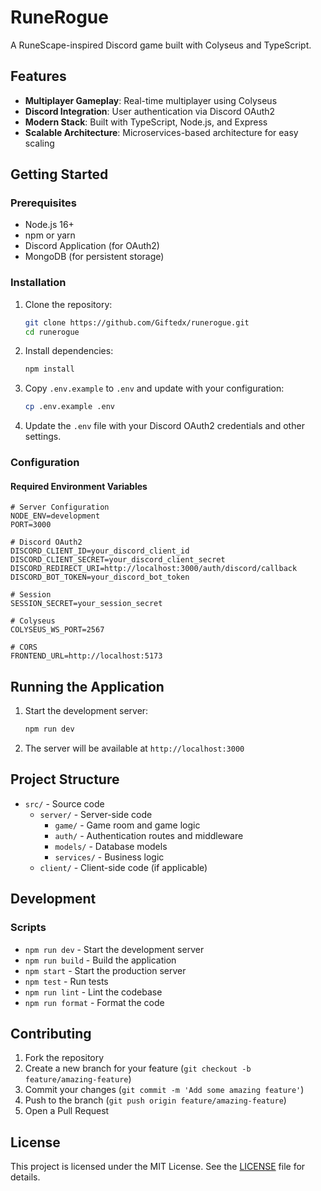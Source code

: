# RuneRogue

A RuneScape-inspired Discord game built with Colyseus and TypeScript.

## Features

- **Multiplayer Gameplay**: Real-time multiplayer using Colyseus
- **Discord Integration**: User authentication via Discord OAuth2
- **Modern Stack**: Built with TypeScript, Node.js, and Express
- **Scalable Architecture**: Microservices-based architecture for easy scaling

## Getting Started

### Prerequisites

- Node.js 16+
- npm or yarn
- Discord Application (for OAuth2)
- MongoDB (for persistent storage)

### Installation

1. Clone the repository:

   ```bash
   git clone https://github.com/Giftedx/runerogue.git
   cd runerogue
   ```

2. Install dependencies:

   ```bash
   npm install
   ```

3. Copy `.env.example` to `.env` and update with your configuration:

   ```bash
   cp .env.example .env
   ```

4. Update the `.env` file with your Discord OAuth2 credentials and other settings.

### Configuration

#### Required Environment Variables

```env
# Server Configuration
NODE_ENV=development
PORT=3000

# Discord OAuth2
DISCORD_CLIENT_ID=your_discord_client_id
DISCORD_CLIENT_SECRET=your_discord_client_secret
DISCORD_REDIRECT_URI=http://localhost:3000/auth/discord/callback
DISCORD_BOT_TOKEN=your_discord_bot_token

# Session
SESSION_SECRET=your_session_secret

# Colyseus
COLYSEUS_WS_PORT=2567

# CORS
FRONTEND_URL=http://localhost:5173
```

## Running the Application

1. Start the development server:

   ```bash
   npm run dev
   ```

2. The server will be available at `http://localhost:3000`

## Project Structure

- `src/` - Source code
  - `server/` - Server-side code
    - `game/` - Game room and game logic
    - `auth/` - Authentication routes and middleware
    - `models/` - Database models
    - `services/` - Business logic
  - `client/` - Client-side code (if applicable)

## Development

### Scripts

- `npm run dev` - Start the development server
- `npm run build` - Build the application
- `npm start` - Start the production server
- `npm test` - Run tests
- `npm run lint` - Lint the codebase
- `npm run format` - Format the code

## Contributing

1. Fork the repository
2. Create a new branch for your feature (`git checkout -b feature/amazing-feature`)
3. Commit your changes (`git commit -m 'Add some amazing feature'`)
4. Push to the branch (`git push origin feature/amazing-feature`)
5. Open a Pull Request

## License

This project is licensed under the MIT License. See the [LICENSE](LICENSE) file for details.